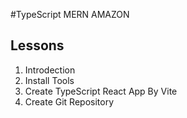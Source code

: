 #TypeScript MERN AMAZON

## Lessons

1. Introdection
2. Install Tools
3. Create TypeScript React App By Vite
4. Create Git Repository

